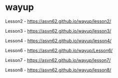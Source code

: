 # wayup
Lesson2  - https://asvn62.github.io/wayup/lesson2/

Lesson3  - https://asvn62.github.io/wayup/lesson3/

Lesson4  - https://asvn62.github.io/wayup/lesson4/

Lesson6  - https://asvn62.github.io/wayup/Lesson6/

Lesson7  - https://asvn62.github.io/wayup/lesson7/

Lesson8  - https://asvn62.github.io/wayup/lesson8/
